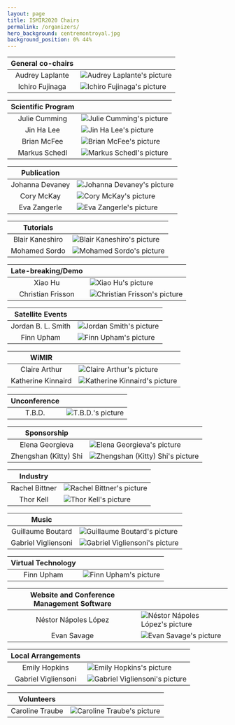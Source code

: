 ```yaml
---
layout: page
title: ISMIR2020 Chairs
permalink: /organizers/
hero_background: centremontroyal.jpg
background_position: 0% 44%
---
```


| General co-chairs  |                                                                                                |
|:------------------:|:-----------------------------------------------------------------------------------------------|
| Audrey Laplante    | ![Audrey Laplante's picture](/ISMIR2020/assets/img/organizers/audrey_100px.jpg "Audrey Laplante") |
| Ichiro Fujinaga    | ![Ichiro Fujinaga's picture](/ISMIR2020/assets/img/organizers/ich_100px.jpg "Ichiro Fujinaga") |

| Scientific Program  |                                                                                               |
|:-------------------:|:----------------------------------------------------------------------------------------------|
| Julie Cumming       | ![Julie Cumming's picture](/ISMIR2020/assets/img/organizers/julie_100px.jpg "Julie Cumming")    |
| Jin Ha Lee          | ![Jin Ha Lee's picture](/ISMIR2020/assets/img/organizers/jinha_100px.jpg "Jin Ha Lee")        |
| Brian McFee         | ![Brian McFee's picture](/ISMIR2020/assets/img/organizers/brian_100px.jpg "Brian McFee")        |
| Markus Schedl       | ![Markus Schedl's picture](/ISMIR2020/assets/img/organizers/markus_100px.jpg "Markus Schedl") |

| Publication      |                                                                                                |
|:----------------:|:-----------------------------------------------------------------------------------------------|
| Johanna Devaney  | ![Johanna Devaney's picture](/ISMIR2020/assets/img/organizers/johanna_100px.jpg "Johanna Devaney") |
| Cory McKay       | ![Cory McKay's picture](/ISMIR2020/assets/img/organizers/cory_100px.jpg "Cory McKay")          |
| Eva Zangerle     | ![Eva Zangerle's picture](/ISMIR2020/assets/img/organizers/eva_100px.jpg "Eva Zangerle")       |

| Tutorials        |                                                                                                  |
|:----------------:|:-------------------------------------------------------------------------------------------------|
| Blair Kaneshiro  | ![Blair Kaneshiro's picture](/ISMIR2020/assets/img/organizers/blair_100px.jpg "Blair Kaneshiro") |
| Mohamed Sordo    | ![Mohamed Sordo's picture](/ISMIR2020/assets/img/organizers/mohamed_100px.jpg "Mohamed Sordo")       |

| Late-breaking/Demo  |                                                                                                    |
|:-------------------:|:---------------------------------------------------------------------------------------------------|
| Xiao Hu             | ![Xiao Hu's picture](/ISMIR2020/assets/img/organizers/xiaoxhu_100px.jpg "Xiao Hu")                 |
| Christian Frisson   | ![Christian Frisson's picture](/ISMIR2020/assets/img/organizers/christian_100px.jpg "Christian Frisson") |

| Satellite Events    |                                                                                                |
|:-------------------:|:-----------------------------------------------------------------------------------------------|
| Jordan B. L. Smith  | ![Jordan Smith's picture](/ISMIR2020/assets/img/organizers/jordan_100px.jpg "Jordan B. L. Smith") |
| Finn Upham          | ![Finn Upham's picture](/ISMIR2020/assets/img/organizers/finn_100px.jpg "Finn Upham")           |

| WiMIR               |                                                                                                            |
|:-------------------:|:-----------------------------------------------------------------------------------------------------------|
| Claire Arthur       | ![Claire Arthur's picture](/ISMIR2020/assets/img/organizers/claire_100px.jpg "Claire Arthur")              |
| Katherine Kinnaird  | ![Katherine Kinnaird's picture](/ISMIR2020/assets/img/organizers/katherine_100px.jpg "Katherine Kinnaird") |

| Unconference  |                                                                              |
|:-------------:|:-----------------------------------------------------------------------------|
| T.B.D.        | ![T.B.D.'s picture](/ISMIR2020/assets/img/organizers/pic_100px.jpg "T.B.D.") |

| Sponsorship            |                                                                                                                  |
|:----------------------:|:-----------------------------------------------------------------------------------------------------------------|
| Elena Georgieva        | ![Elena Georgieva's picture](/ISMIR2020/assets/img/organizers/elena_100px.jpg "Elena Georgieva")                 |
| Zhengshan (Kitty) Shi  | ![Zhengshan (Kitty) Shi's picture](/ISMIR2020/assets/img/organizers/zhengshan_100px.jpg "Zhengshan (Kitty) Shi") |

| Industry        |                                                                                              |
|:---------------:|:---------------------------------------------------------------------------------------------|
| Rachel Bittner  | ![Rachel Bittner's picture](/ISMIR2020/assets/img/organizers/rachel_100px.jpg "Rachel Bittner") |
| Thor Kell       | ![Thor Kell's picture](/ISMIR2020/assets/img/organizers/thor_100px.jpg "Thor Kell") |

| Music                |                                                                                                        |
|:--------------------:|:-------------------------------------------------------------------------------------------------------|
| Guillaume Boutard    | ![Guillaume Boutard's picture](/ISMIR2020/assets/img/organizers/guillaume_100px.jpg "Guillaume Boutard")     |
| Gabriel Vigliensoni  | ![Gabriel Vigliensoni's picture](/ISMIR2020/assets/img/organizers/gabriel_100px.jpg "Gabriel Vigliensoni") |

| Virtual Technology  |                                                                                      |
|:-------------------:|:-------------------------------------------------------------------------------------|
| Finn Upham          | ![Finn Upham's picture](/ISMIR2020/assets/img/organizers/finn_100px.jpg "Finn Upham") |

| Website and Conference Management Software  |                                                                                                             |
|:-------------------------------------------:|:------------------------------------------------------------------------------------------------------------|
| Néstor Nápoles López                        | ![Néstor Nápoles López's picture](/ISMIR2020/assets/img/organizers/nestor_100px.jpg "Néstor Nápoles López") |
| Evan Savage                                 | ![Evan Savage's picture](/ISMIR2020/assets/img/organizers/evan_savage_100px.jpg "Evan Savage")                      |

| Local Arrangements   |                                                                                                        |
|:--------------------:|:-------------------------------------------------------------------------------------------------------|
| Emily Hopkins        | ![Emily Hopkins's picture](/ISMIR2020/assets/img/organizers/emily_100px.jpg "Emily Hopkins")             |
| Gabriel Vigliensoni  | ![Gabriel Vigliensoni's picture](/ISMIR2020/assets/img/organizers/gabriel_100px.jpg "Gabriel Vigliensoni") |

| Volunteers       |                                                                                                |
|:----------------:|:-----------------------------------------------------------------------------------------------|
| Caroline Traube  | ![Caroline Traube's picture](/ISMIR2020/assets/img/organizers/caroline_100px.jpg "Caroline Traube") |

